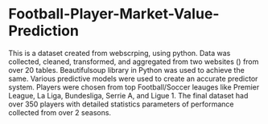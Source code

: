 # Football-Player-Market-Value-Prediction
This is a dataset created from webscrping, using python. Data was collected, cleaned, transformed, and aggregated from two websites () from over 20 tables. Beautifulsoup library in Python was used to achieve the same. Various predictive models were used to create an accurate predictor system. Players were chosen from top Football/Soccer leauges like Premier League, La Liga, Bundesliga, Serrie A, and Ligue 1. The final dataset had over 350 players with detailed statistics parameters of performance collected from over 2 seasons. 
